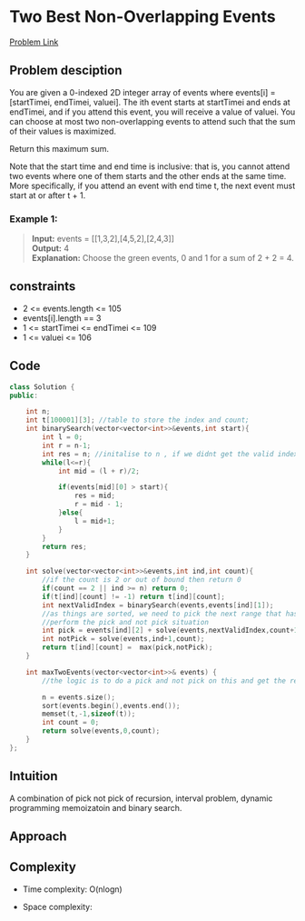 # Two Best Non-Overlapping Events
[Problem Link](https://leetcode.com/problems/two-best-non-overlapping-events/)

## Problem desciption 

You are given a 0-indexed 2D integer array of events where events[i] = [startTimei, endTimei, valuei]. The ith event starts at startTimei and ends at endTimei, and if you attend this event, you will receive a value of valuei. You can choose at most two non-overlapping events to attend such that the sum of their values is maximized.

Return this maximum sum.

Note that the start time and end time is inclusive: that is, you cannot attend two events where one of them starts and the other ends at the same time. More specifically, if you attend an event with end time t, the next event must start at or after t + 1.

### Example 1:<br>
> **Input:** events = [[1,3,2],[4,5,2],[2,4,3]]<br>
> **Output:** 4<br>
> **Explanation:** Choose the green events, 0 and 1 for a sum of 2 + 2 = 4.<br>

## constraints
* 2 <= events.length <= 105
* events[i].length == 3
* 1 <= startTimei <= endTimei <= 109
* 1 <= valuei <= 106

## Code
```cpp
class Solution {
public:

    int n;
    int t[100001][3]; //table to store the index and count;
    int binarySearch(vector<vector<int>>&events,int start){
        int l = 0;
        int r = n-1;
        int res = n; //initalise to n , if we didnt get the valid index will return this, which will return in the next recursion call
        while(l<=r){
            int mid = (l + r)/2;

            if(events[mid][0] > start){
                res = mid;
                r = mid - 1;
            }else{
                l = mid+1;
            }
        }
        return res;
    }

    int solve(vector<vector<int>>&events,int ind,int count){
        //if the count is 2 or out of bound then return 0
        if(count == 2 || ind >= n) return 0;
        if(t[ind][count] != -1) return t[ind][count];
        int nextValidIndex = binarySearch(events,events[ind][1]);
        //as things are sorted, we need to pick the next range that has start time strictly greater than the current end time, for that sake we apply binary search and get the upper bound
        //perform the pick and not pick situation
        int pick = events[ind][2] + solve(events,nextValidIndex,count+1);
        int notPick = solve(events,ind+1,count);
        return t[ind][count] =  max(pick,notPick);
    }

    int maxTwoEvents(vector<vector<int>>& events) {
        //the logic is to do a pick and not pick on this and get the result

        n = events.size();
        sort(events.begin(),events.end());
        memset(t,-1,sizeof(t));
        int count = 0;
        return solve(events,0,count);
    }
};
```

## Intuition
A combination of pick not pick of recursion, interval problem, dynamic programming memoizatoin and binary search. 

## Approach


## Complexity
- Time complexity: O(nlogn)


- Space complexity:
